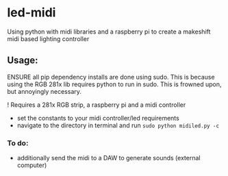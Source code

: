 # led-midi
Using python with midi libraries and a raspberry pi to create a makeshift midi based lighting controller


## Usage:
ENSURE all pip dependency installs are done using sudo. This is because using the RGB 281x lib requires python to run in sudo. This is frowned upon, but annoyingly necessary.

! Requires a 281x RGB strip, a raspberry pi and a midi controller

- set the constants to your midi controller/led requirements
- navigate to the directory in terminal and run `sudo python midiled.py -c`

### To do:

- additionally send the midi to a DAW to generate sounds (external computer)
